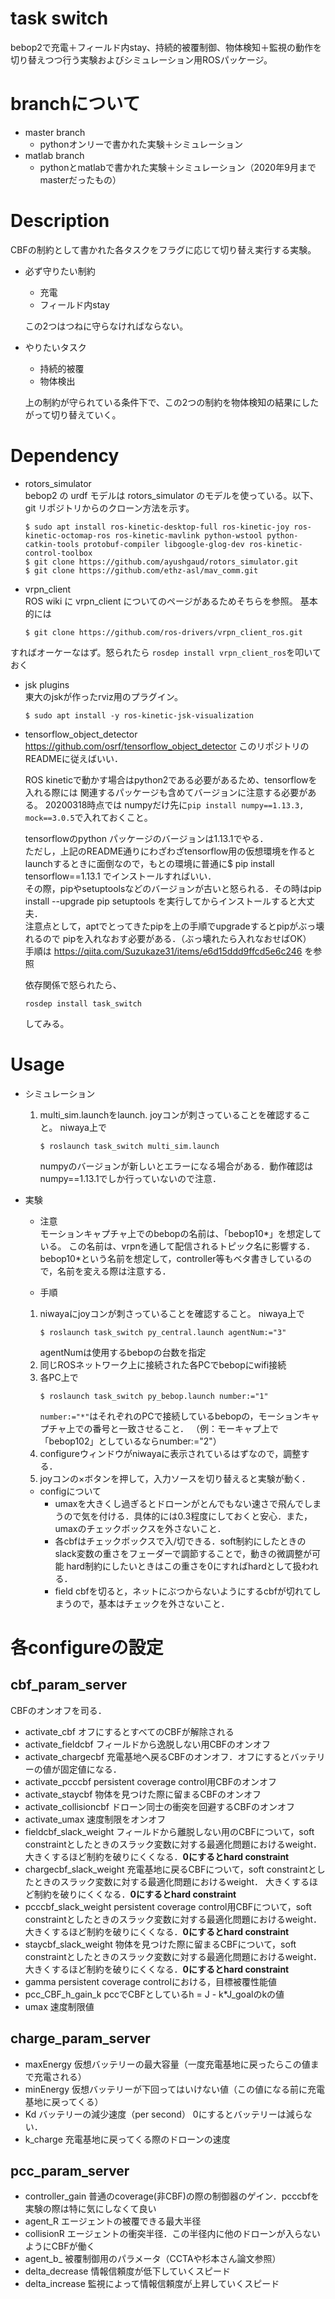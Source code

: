 # task switch
bebop2で充電＋フィールド内stay、持続的被覆制御、物体検知＋監視の動作を
切り替えつつ行う実験およびシミュレーション用ROSパッケージ。

# branchについて
- master branch
  - pythonオンリーで書かれた実験＋シミュレーション
- matlab branch
  - pythonとmatlabで書かれた実験＋シミュレーション（2020年9月までmasterだったもの）
  
# Description
CBFの制約として書かれた各タスクをフラグに応じて切り替え実行する実験。
- 必ず守りたい制約
	- 充電
	- フィールド内stay

	この2つはつねに守らなければならない。
- やりたいタスク
	- 持続的被覆
	- 物体検出

	上の制約が守られている条件下で、この2つの制約を物体検知の結果にしたがって切り替えていく。

# Dependency
- rotors_simulator  
bebop2 の urdf モデルは rotors_simulator のモデルを使っている。以下、git リポジトリからのクローン方法を示す。


	```
	$ sudo apt install ros-kinetic-desktop-full ros-kinetic-joy ros-kinetic-octomap-ros ros-kinetic-mavlink python-wstool python-catkin-tools protobuf-compiler libgoogle-glog-dev ros-kinetic-control-toolbox  
	$ git clone https://github.com/ayushgaud/rotors_simulator.git  
	$ git clone https://github.com/ethz-asl/mav_comm.git  
	```



- vrpn_client  
ROS wiki に vrpn_client についてのページがあるためそちらを参照。
基本的には
	```
	$ git clone https://github.com/ros-drivers/vrpn_client_ros.git
	```
すればオーケーなはず。怒られたら
`rosdep install vrpn_client_ros`を叩いておく

- jsk plugins  
東大のjskが作ったrviz用のプラグイン。
	```
	$ sudo apt install -y ros-kinetic-jsk-visualization
	```

- tensorflow_object_detector  
https://github.com/osrf/tensorflow_object_detector このリポジトリのREADMEに従えばいい．  

  ROS kineticで動かす場合はpython2である必要があるため、tensorflowを入れる際には
  関連するパッケージも含めてバージョンに注意する必要がある。
  20200318時点では
  numpyだけ先に`pip install numpy==1.13.3, mock==3.0.5`で入れておくこと。

  tensorflowのpython パッケージのバージョンは1.13.1でやる．  
  ただし，上記のREADME通りにわざわざtensorflow用の仮想環境を作るとlaunchするときに面倒なので，もとの環境に普通に$ pip install tensorflow==1.13.1 でインストールすればいい．  
  その際，pipやsetuptoolsなどのバージョンが古いと怒られる．その時はpip install --upgrade pip setuptools を実行してからインストールすると大丈夫．  
  注意点として，aptでとってきたpipを上の手順でupgradeするとpipがぶっ壊れるので
  pipを入れなおす必要がある．（ぶっ壊れたら入れなおせばOK）  
  手順は https://qiita.com/Suzukaze31/items/e6d15ddd9ffcd5e6c246 を参照

  依存関係で怒られたら、
  ```
  rosdep install task_switch
  ```
  してみる。


# Usage

- シミュレーション
  1. multi_sim.launchをlaunch. joyコンが刺さっていることを確認すること。
      niwaya上で
      ```
      $ roslaunch task_switch multi_sim.launch
      ```
      numpyのバージョンが新しいとエラーになる場合がある．動作確認はnumpy==1.13.1でしか行っていないので注意．

- 実験
  - 注意  
  モーションキャプチャ上でのbebopの名前は、「bebop10*」を想定している。
  この名前は、vrpnを通して配信されるトピック名に影響する．
  bebop10*という名前を想定して，controller等もベタ書きしているので，名前を変える際は注意する．

  - 手順
  1. niwayaにjoyコンが刺さっていることを確認すること。
      niwaya上で
      ```
      $ roslaunch task_switch py_central.launch agentNum:="3"
      ```
      agentNumは使用するbebopの台数を指定
  2. 同じROSネットワーク上に接続された各PCでbebopにwifi接続
  3. 各PC上で
      ```
      $ roslaunch task_switch py_bebop.launch number:="1"
      ``` 
      ``number:="*"``はそれぞれのPCで接続しているbebopの，モーションキャプチャ上での番号と一致させること．
      （例：モーキャプ上で「bebop102」としているならnumber:="2"）
  4. configureウィンドウがniwayaに表示されているはずなので，調整する．  
  5. joyコンの×ボタンを押して，入力ソースを切り替えると実験が動く．

  - configについて
    - umaxを大きくし過ぎるとドローンがとんでもない速さで飛んでしまうので気を付ける．具体的には0.3程度にしておくと安心．また，umaxのチェックボックスを外さないこと．
    - 各cbfはチェックボックスで入/切できる．soft制約にしたときのslack変数の重さをフェーダーで調節することで，動きの微調整が可能
      hard制約にしたいときはこの重さを0にすればhardとして扱われる．
    - field cbfを切ると，ネットにぶつからないようにするcbfが切れてしまうので，基本はチェックを外さないこと．


# 各configureの設定

## cbf_param_server
CBFのオンオフを司る．
- activate_cbf
  オフにするとすべてのCBFが解除される
- activate_fieldcbf
  フィールドから逸脱しない用CBFのオンオフ
- activate_chargecbf
  充電基地へ戻るCBFのオンオフ．オフにするとバッテリーの値が固定値になる．
- activate_pcccbf
  persistent coverage control用CBFのオンオフ
- activate_staycbf
  物体を見つけた際に留まるCBFのオンオフ
- activate_collisioncbf
  ドローン同士の衝突を回避するCBFのオンオフ
- activate_umax
  速度制限をオンオフ
- fieldcbf_slack_weight
  フィールドから離脱しない用のCBFについて，soft constraintとしたときのスラック変数に対する最適化問題におけるweight．
  大きくするほど制約を破りにくくなる．**0にするとhard constraint**
- chargecbf_slack_weight
  充電基地に戻るCBFについて，soft constraintとしたときのスラック変数に対する最適化問題におけるweight．
  大きくするほど制約を破りにくくなる．**0にするとhard constraint**
- pcccbf_slack_weight
  persistent coverage control用CBFについて，soft constraintとしたときのスラック変数に対する最適化問題におけるweight．
  大きくするほど制約を破りにくくなる．**0にするとhard constraint**
- staycbf_slack_weight
  物体を見つけた際に留まるCBFについて，soft constraintとしたときのスラック変数に対する最適化問題におけるweight．
  大きくするほど制約を破りにくくなる．**0にするとhard constraint**
- gamma
  persistent coverage controlにおける，目標被覆性能値
- pcc_CBF_h_gain_k
  pccでCBFとしているh = J - k*J_goalのkの値
- umax
  速度制限値


## charge_param_server
- maxEnergy
  仮想バッテリーの最大容量（一度充電基地に戻ったらこの値まで充電される）
- minEnergy
  仮想バッテリーが下回ってはいけない値（この値になる前に充電基地に戻ってくる）
- Kd
  バッテリーの減少速度（per second）
  0にするとバッテリーは減らない．
- k_charge
  充電基地に戻ってくる際のドローンの速度
  
## pcc_param_server
- controller_gain
  普通のcoverage(非CBF)の際の制御器のゲイン．pcccbfを実験の際は特に気にしなくて良い
- agent_R
  エージェントの被覆できる最大半径
- collisionR
  エージェントの衝突半径．この半径内に他のドローンが入らないようにCBFが働く
- agent_b_
  被覆制御用のパラメータ（CCTAや杉本さん論文参照）
- delta_decrease
  情報信頼度が低下していくスピード
- delta_increase
  監視によって情報信頼度が上昇していくスピード
